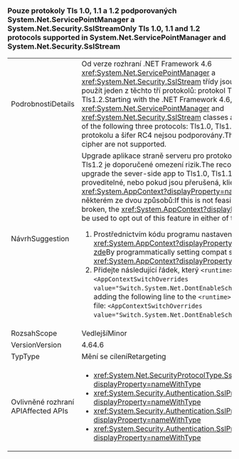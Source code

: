 ### <a name="only-tls-10-11-and-12-protocols-supported-in-systemnetservicepointmanager-and-systemnetsecuritysslstream"></a><span data-ttu-id="d58c4-101">Pouze protokoly Tls 1.0, 1.1 a 1.2 podporovaných System.Net.ServicePointManager a System.Net.Security.SslStream</span><span class="sxs-lookup"><span data-stu-id="d58c4-101">Only Tls 1.0, 1.1 and 1.2 protocols supported in System.Net.ServicePointManager and System.Net.Security.SslStream</span></span>

|   |   |
|---|---|
|<span data-ttu-id="d58c4-102">Podrobnosti</span><span class="sxs-lookup"><span data-stu-id="d58c4-102">Details</span></span>|<span data-ttu-id="d58c4-103">Od verze rozhraní .NET Framework 4.6 <xref:System.Net.ServicePointManager> a <xref:System.Net.Security.SslStream> třídy jsou povoleny pouze chcete použít jeden z těchto tří protokolů: protokol TLS 1.0, Tls1.1 nebo Tls1.2.</span><span class="sxs-lookup"><span data-stu-id="d58c4-103">Starting with the .NET Framework 4.6, the <xref:System.Net.ServicePointManager> and <xref:System.Net.Security.SslStream> classes are only allowed to use one of the following three protocols: Tls1.0, Tls1.1, or Tls1.2.</span></span> <span data-ttu-id="d58c4-104">SSL3.0 protokolu a šifer RC4 nejsou podporovány.</span><span class="sxs-lookup"><span data-stu-id="d58c4-104">The SSL3.0 protocol and RC4 cipher are not supported.</span></span>|
|<span data-ttu-id="d58c4-105">Návrh</span><span class="sxs-lookup"><span data-stu-id="d58c4-105">Suggestion</span></span>|<span data-ttu-id="d58c4-106">Upgrade aplikace straně serveru pro protokol TLS 1.0, Tls1.1 nebo Tls1.2 je doporučené omezení rizik.</span><span class="sxs-lookup"><span data-stu-id="d58c4-106">The recommended mitigation is to upgrade the sever-side app to Tls1.0, Tls1.1, or Tls1.2.</span></span> <span data-ttu-id="d58c4-107">Pokud to není proveditelné, nebo pokud jsou přerušená, klientské aplikace <xref:System.AppContext?displayProperty=name> třídy lze tuto funkci v některém ze dvou způsobů:</span><span class="sxs-lookup"><span data-stu-id="d58c4-107">If this is not feasible, or if client apps are broken, the <xref:System.AppContext?displayProperty=name> class can be used to opt out of this feature in either of two ways:</span></span><ol><li><span data-ttu-id="d58c4-108">Prostřednictvím kódu programu nastavením compat Zapne <xref:System.AppContext?displayProperty=name>, jak je vysvětleno [zde](https://blogs.msdn.com/b/dotnet/archive/2015/04/29/net-announcements-at-build-2015.aspx#dotnet46)</span><span class="sxs-lookup"><span data-stu-id="d58c4-108">By programmatically setting compat switches on the <xref:System.AppContext?displayProperty=name>, as explained [here](https://blogs.msdn.com/b/dotnet/archive/2015/04/29/net-announcements-at-build-2015.aspx#dotnet46)</span></span></li><li><span data-ttu-id="d58c4-109">Přidejte následující řádek, který <code>&lt;runtime&gt;</code> část souboru app.config: <code>&lt;AppContextSwitchOverrides value=&quot;Switch.System.Net.DontEnableSchUseStrongCrypto=true&quot;/&gt;</code>;</span><span class="sxs-lookup"><span data-stu-id="d58c4-109">By adding the following line to the <code>&lt;runtime&gt;</code> section of the app.config file: <code>&lt;AppContextSwitchOverrides value=&quot;Switch.System.Net.DontEnableSchUseStrongCrypto=true&quot;/&gt;</code>;</span></span></li></ol>|
|<span data-ttu-id="d58c4-110">Rozsah</span><span class="sxs-lookup"><span data-stu-id="d58c4-110">Scope</span></span>|<span data-ttu-id="d58c4-111">Vedlejší</span><span class="sxs-lookup"><span data-stu-id="d58c4-111">Minor</span></span>|
|<span data-ttu-id="d58c4-112">Version</span><span class="sxs-lookup"><span data-stu-id="d58c4-112">Version</span></span>|<span data-ttu-id="d58c4-113">4.6</span><span class="sxs-lookup"><span data-stu-id="d58c4-113">4.6</span></span>|
|<span data-ttu-id="d58c4-114">Typ</span><span class="sxs-lookup"><span data-stu-id="d58c4-114">Type</span></span>|<span data-ttu-id="d58c4-115">Mění se cílení</span><span class="sxs-lookup"><span data-stu-id="d58c4-115">Retargeting</span></span>|
|<span data-ttu-id="d58c4-116">Ovlivněné rozhraní API</span><span class="sxs-lookup"><span data-stu-id="d58c4-116">Affected APIs</span></span>|<ul><li><xref:System.Net.SecurityProtocolType.Ssl3?displayProperty=nameWithType></li><li><xref:System.Security.Authentication.SslProtocols.None?displayProperty=nameWithType></li><li><xref:System.Security.Authentication.SslProtocols.Ssl2?displayProperty=nameWithType></li><li><xref:System.Security.Authentication.SslProtocols.Ssl3?displayProperty=nameWithType></li></ul>|

